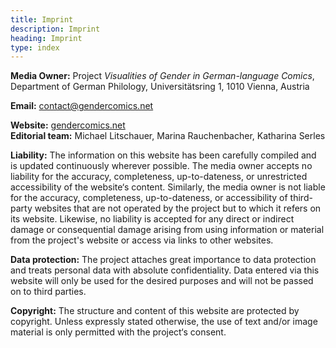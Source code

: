 ```yaml
---
title: Imprint
description: Imprint
heading: Imprint
type: index
---
```


**Media Owner:** Project _Visualities of Gender in German-language Comics_, Department of German Philology, Universitätsring 1, 1010 Vienna, Austria

**Email:** [contact@gendercomics.net](mailto:contact@gendercomics.net)

**Website:** [gendercomics.net](https://gendercomics.net)  
**Editorial team:** Michael Litschauer, Marina Rauchenbacher, Katharina Serles

**Liability:**
The information on this website has been carefully compiled and is updated continuously wherever possible.
The media owner accepts no liability for the accuracy, completeness, up-to-dateness, or unrestricted accessibility of the website‘s content. Similarly, the media owner is not liable for the accuracy, completeness, up-to-dateness, or accessibility of third-party websites that are not operated by the project but to which it refers on its website.
Likewise, no liability is accepted for any direct or indirect damage or consequential damage arising from using information or material from the project's website or access via links to other websites.

**Data protection:**
The project attaches great importance to data protection and treats personal data with absolute confidentiality.
Data entered via this website will only be used for the desired purposes and will not be passed on to third parties.

**Copyright:**
The structure and content of this website are protected by copyright. Unless expressly stated otherwise, the use of text and/or image material is only permitted with the project‘s consent. 
